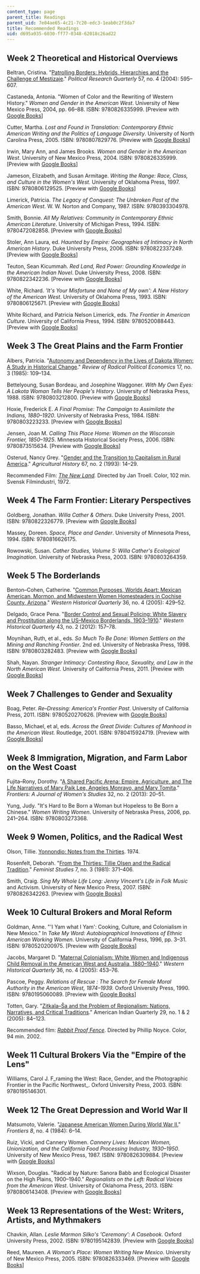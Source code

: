 ```yaml
---
content_type: page
parent_title: Readings
parent_uid: 7e04ae65-4c21-7c20-edc3-1eab0c2f3da7
title: Recommended Readings
uid: d695a935-6030-ff77-0348-62018c26ad22
---
```


Week 2 Theoretical and Historical Overviews
-------------------------------------------

Beltran, Cristina. "[Patrolling Borders: Hybrids, Hierarchies and the Challenge of Mestizaje](http://dx.doi.org/10.1177/106591290405700408)." _Political Research Quarterly_ 57, no. 4 (2004): 595–607.

Castaneda, Antonia. "Women of Color and the Rewriting of Western History." _Women and Gender in the American West_. University of New Mexico Press, 2004, pp. 66–88. ISBN: 9780826335999. \[Preview with [Google Books](http://books.google.com/books?id=hNLwEt_htKkC&pg=PA66=onepage)\]

Cutter, Martha. _Lost and Found in Translation: Contemporary Ethnic American Writing and the Politics of Language Diversity_. University of North Carolina Press, 2005. ISBN: 9780807829776. \[Preview with [Google Books](http://books.google.com/books?id=Yr-mlSmwv-cC&pg=PAfrontcover)\]

Irwin, Mary Ann, and James Brooks. _Women and Gender in the American West_. University of New Mexico Press, 2004. ISBN: 9780826335999. \[Preview with [Google Books](http://books.google.com/books?id=hNLwEt_htKkC&pg=PAfrontcover)\]

Jameson, Elizabeth, and Susan Armitage. _Writing the Range: Race, Class, and Culture in the Women's West._ University of Oklahoma Press, 1997. ISBN: 9780806129525. \[Preview with [Google Books](http://books.google.com/books?id=WzBr2tJYgGoC&pg=PAfrontcover)\]

Limerick, Patricia. _The Legacy of Conquest: The Unbroken Past of the American West_. W. W. Norton and Company, 1987. ISBN: 9780393304978.

Smith, Bonnie. _All My Relatives: Community in Contemporary Ethnic American Literature_. University of Michigan Press, 1994. ISBN: 9780472082858. \[Preview with [Google Books](http://books.google.com/books?id=8sHrr6F8zbEC&pg=PAfrontcover)\]

Stoler, Ann Laura, ed. _Haunted by Empire: Geographies of Intimacy in North American History_. Duke University Press, 2006. ISBN: 9780822337249. \[Preview with [Google Books](http://books.google.com/books?id=LbI-sqf4nu0C&pg=PAfrontcover)\]

Teuton, Sean Kicummah. _Red Land, Red Power: Grounding Knowledge in the American Indian Novel_. Duke University Press, 2008. ISBN: 9780822342236. \[Preview with [Google Books](http://books.google.com/books?id=4uAgy0XsgMcC&pg=PAfrontcover)\]

White, Richard. _'It's Your Misfortune and None of My own': A New History of the American West_. University of Oklahoma Press, 1993. ISBN: 9780806125671. \[Preview with [Google Books](http://books.google.com/books?id=lCF8eIFe93cC&pg=PAfrontcover)\]

White Richard, and Patricia Nelson Limerick, eds. _The Frontier in American Culture_. University of California Press, 1994. ISBN: 9780520088443. \[Preview with [Google Books](http://books.google.com/books?id=ldgTWHwmMbEC&pg=PAfrontcover)\]

Week 3 The Great Plains and the Farm Frontier
---------------------------------------------

Albers, Patricia. "[Autonomy and Dependency in the Lives of Dakota Women: A Study in Historical Change](http://dx.doi.org/10.1177/048661348501700307)." _Review of Radical Political Economics_ 17, no. 3 (1985): 109–134.

Bettelyoung, Susan Bordeau, and Josephine Waggoner. _With My Own Eyes: A Lakota Woman Tells Her People's History_. University of Nebraska Press, 1988. ISBN: 9780803212800. \[Preview with [Google Books](http://books.google.com/books?id=ZsPLQfefXDQC&pg=PAfrontcover)\]

Hoxie, Frederick E. _A Final Promise: The Campaign to Assimilate the Indians, 1880–1920_. University of Nebraska Press, 1984. ISBN: 9780803223233. \[Preview with [Google Books](http://books.google.com/books?id=5m-6V4dPvgQC&pg=PAfrontcover)\]

Jensen, Joan M. _Calling This Place Home: Women on the Wisconsin Frontier, 1850–1925_. Minnesota Historical Society Press, 2006. ISBN: 9780873515634. \[Preview with [Google Books](http://books.google.com/books?id=Rcd8NGg6PZQC&pg=PAfrontcover)\]

Osterud, Nancy Grey. "[Gender and the Transition to Capitalism in Rural America](http://www.jstor.org/stable/3744047)." _Agricultural History_ 67, no. 2 (1993): 14–29.

Recommended Film: _[The New Land](http://www.imdb.com/title/tt0069035/)._ Directed by Jan Troell. Color, 102 min. Svensk Filmindustri, 1972.

Week 4 The Farm Frontier: Literary Perspectives
-----------------------------------------------

Goldberg, Jonathan. _Willa Cather & Others_. Duke University Press, 2001. ISBN: 9780822326779. \[Preview with [Google Books](http://books.google.com/books?id=BcYGClatlowC&pg=PAfrontcover)\]

Massey, Doreen. _Space, Place and Gender_. University of Minnesota Press, 1994. ISBN: 9780816626175.

Rowowski, Susan. _Cather Studies, Volume 5: Willa Cather's Ecological Imagination_. University of Nebraska Press, 2003. ISBN: 9780803264359.

Week 5 The Borderlands
----------------------

Benton–Cohen, Catherine. "[Common Purposes, Worlds Apart: Mexican American, Mormon, and Midwestern Women Homesteaders in Cochise County, Arizona](http://connection.ebscohost.com/c/articles/19409031/common-purposes-worlds-apart-mexican-american-mormon-midwestern-women-homesteaders-cochise-county-arizona)." _Western Historical Quarterly_ 36, no. 4 (2005): 429–52.

Delgado, Grace Pena. "[Border Control and Sexual Policing: White Slavery and Prostitution along the US–Mexico Borderlands, 1903–1910](http://www.jstor.org/stable/westhistquar.43.2.0157)." _Western Historical Quarterly_ 43, no. 2 (2012): 157–78.

Moynihan, Ruth, et al., eds. _So Much To Be Done: Women Settlers on the Mining and Ranching Frontier_. 2nd ed. University of Nebraska Press, 1998. ISBN: 9780803282483. \[Preview with [Google Books](http://books.google.com/books?id=TYPUTRkQ1OgC&pg=PAfrontcover)\]

Shah, Nayan. _Stranger Intimacy: Contesting Race, Sexuality, and Law in the North American West_. University of California Press, 2011. \[Preview with [Google Books](http://books.google.com/books?id=ped_ZRa41AkC&pg=PAfrontcover)\]

Week 7 Challenges to Gender and Sexuality
-----------------------------------------

Boag, Peter. _Re–Dressing: America's Frontier Past_. University of California Press, 2011. ISBN: 9780520270626. \[Preview with [Google Books](http://books.google.com/books?id=Ykzbirfbl6sC&pg=PAfrontcover)\]

Basso, Michael, et al, eds. _Across the Great Divide: Cultures of Manhood in the American West._ Routledge, 2001. ISBN: 9780415924719. \[Preview with [Google Books](http://books.google.com/books?id=4n1z5kJK50UC&pg=PAfrontcover)\]

Week 8 Immigration, Migration, and Farm Labor on the West Coast
---------------------------------------------------------------

Fujita–Rony, Dorothy. "[A Shared Pacific Arena: Empire, Agriculture, and The Life Narratives of Mary Paik Lee, Angeles Monrayo, and Mary Tomita](http://dx.doi.org/10.5250/fronjwomestud.34.2.0025)." _Frontiers: A Journal of Women's Studies_ 32, no. 2 (2013): 20–51.

Yung, Judy. "It's Hard to Be Born a Woman but Hopeless to Be Born a Chinese." _Women Writing Women_. University of Nebraska Press, 2006, pp. 241–264. ISBN: 9780803273368.

Week 9 Women, Politics, and the Radical West
--------------------------------------------

Olson, Tillie. [Yonnondio: Notes from the Thirties](http://www.gradesaver.com/yonnondio-from-the-thirties). 1974.

Rosenfelt, Deborah. "[From the Thirties: Tillie Olsen and the Radical Tradition](http://www.jstor.org/stable/3177756)." _Feminist Studies_ 7, no. 3 (1981): 371–406.

Smith, Craig. _Sing My Whole Life Long: Jenny Vincent's Life in Folk Music_ and Activism. University of New Mexico Press, 2007. ISBN: 9780826342263. \[Preview with [Google Books](http://books.google.com/books?id=tt2Lch-AKAMC&pg=PAfrontcover)\]

Week 10 Cultural Brokers and Moral Reform
-----------------------------------------

Goldman, Anne. "'I Yam what I Yam': Cooking, Culture, and Colonialism in New Mexico." In _Take My Word: Autobiographical Innovations of Ethnic American Working Women_. University of California Press, 1996, pp. 3–31. ISBN: 9780520200975. \[Preview with [Google Books](http://books.google.com/books?id=NzFxA9QTrVUC&pg=PA3=onepage)\]

Jacobs, Margaret D. "[Maternal Colonialism: White Women and Indigenous Child Removal in the American West and Australia, 1880–1940](http://dx.doi.org/10.2307/25443236)." _Western Historical Quarterly_ 36, no. 4 (2005): 453–76.

Pascoe, Peggy. _Relations of Rescue : The Search for Female Moral Authority in the American West, 1874–1939._ Oxford University Press, 1990. ISBN: 9780195060089. \[Preview with [Google Books](http://books.google.com/books?id=7YIxMpJR2QYC&pg=PAfrontcover)\]

Totten, Gary. "[Zitkala–Ša and the Problem of Regionalism: Nations, Narratives, and Critical Traditions](http://dx.doi.org/10.1353/aiq.2005.0070)." American Indian Quarterly 29, no. 1 & 2 (2005): 84–123.

Recommended film: [_Rabbit Proof Fence_](http://www.imdb.com/title/tt0252444/). Directed by Phillip Noyce. Color, 94 min. 2002.

Week 11 Cultural Brokers Via the "Empire of the Lens"
-----------------------------------------------------

Williams, Carol J. F_raming the West: Race, Gender, and the Photographic Frontier in the Pacific Northwest_. Oxford University Press, 2003. ISBN: 9780195146301.

Week 12 The Great Depression and World War II
---------------------------------------------

Matsumoto, Valerie. "[Japanese American Women During World War II.](http://www.jstor.org/stable/3346082)" _Frontiers 8_, no. 4 (1984): 6–14.

Ruiz, Vicki, and Cannery Women. _Cannery Lives: Mexican Women, Unionization, and the California Food Processing Industry, 1930–1950_. University of New Mexico Press, 1987. ISBN: 9780826309884. \[Preview with [Google Books](http://books.google.com/books?id=0UsiSSm1JWwC&pg=PAfrontcover)\]

Wixson, Douglas. "Radical by Nature: Sanora Babb and Ecological Disaster on the High Plains, 1900–1940." _Regionalists on the Left: Radical Voices from the American West_. University of Oklahoma Press, 2013. ISBN: 9780806143408. \[Preview with [Google Books](http://books.google.com/books?id=nMdZeP-6oGQC&pg=PA111=onepage)\]

Week 13 Representations of the West: Writers, Artists, and Mythmakers
---------------------------------------------------------------------

Chavkin, Allan. _Leslie Marmon Silko's 'Ceremony': A Casebook_. Oxford University Press, 2002. ISBN: 9780195142839. \[Preview with [Google Books](http://books.google.com/books?id=W2vCk1T1qxkC&pg=PAfrontcover)\]

Reed, Maureen. _A Woman's Place: Women Writing New Mexico_. University of New Mexico Press, 2005. ISBN: 9780826333469. \[Preview with [Google Books](http://books.google.com/books?id=nVgIbqD7POQC&pg=PAfrontcover)\]
